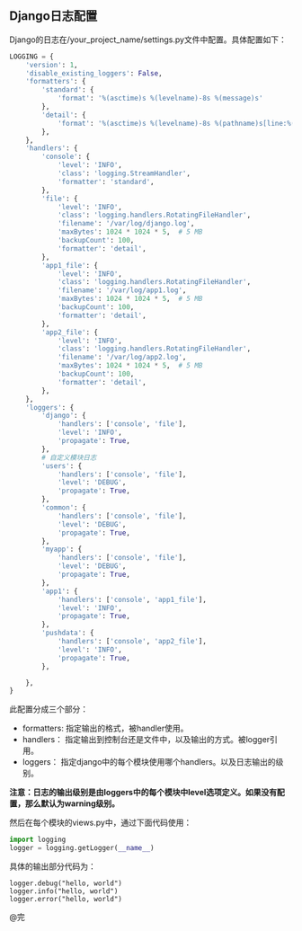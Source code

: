 ﻿## Django日志配置
Django的日志在/your_project_name/settings.py文件中配置。具体配置如下：
```python
LOGGING = {
    'version': 1,
    'disable_existing_loggers': False,
    'formatters': {
        'standard': {
            'format': '%(asctime)s %(levelname)-8s %(message)s'
        },
        'detail': {
            'format': '%(asctime)s %(levelname)-8s %(pathname)s[line:%(lineno)d] %(message)s'
        },
    },
    'handlers': {
        'console': {
            'level': 'INFO',
            'class': 'logging.StreamHandler',
            'formatter': 'standard',
        },
        'file': {
            'level': 'INFO',
            'class': 'logging.handlers.RotatingFileHandler',
            'filename': '/var/log/django.log',
            'maxBytes': 1024 * 1024 * 5,  # 5 MB
            'backupCount': 100,
            'formatter': 'detail',
        },
        'app1_file': {
            'level': 'INFO',
            'class': 'logging.handlers.RotatingFileHandler',
            'filename': '/var/log/app1.log',
            'maxBytes': 1024 * 1024 * 5,  # 5 MB
            'backupCount': 100,
            'formatter': 'detail',
        },
        'app2_file': {
            'level': 'INFO',
            'class': 'logging.handlers.RotatingFileHandler',
            'filename': '/var/log/app2.log',
            'maxBytes': 1024 * 1024 * 5,  # 5 MB
            'backupCount': 100,
            'formatter': 'detail',
        },
    },
    'loggers': {
        'django': {
            'handlers': ['console', 'file'],
            'level': 'INFO',
            'propagate': True,
        },
        # 自定义模块日志
        'users': {
            'handlers': ['console', 'file'],
            'level': 'DEBUG',
            'propagate': True,
        },
        'common': {
            'handlers': ['console', 'file'],
            'level': 'DEBUG',
            'propagate': True,
        },
        'myapp': {
            'handlers': ['console', 'file'],
            'level': 'DEBUG',
            'propagate': True,
        },
        'app1': {
            'handlers': ['console', 'app1_file'],
            'level': 'INFO',
            'propagate': True,
        },
        'pushdata': {
            'handlers': ['console', 'app2_file'],
            'level': 'INFO',
            'propagate': True,
        },

    },
}
```

此配置分成三个部分：

 - formatters: 指定输出的格式，被handler使用。
 - handlers： 指定输出到控制台还是文件中，以及输出的方式。被logger引用。
 - loggers： 指定django中的每个模块使用哪个handlers。以及日志输出的级别。

**注意：日志的输出级别是由loggers中的每个模块中level选项定义。如果没有配置，那么默认为warning级别。**


然后在每个模块的views.py中，通过下面代码使用：
```python
import logging
logger = logging.getLogger(__name__)
```
具体的输出部分代码为：

	logger.debug("hello, world")
	logger.info("hello, world")
	logger.error("hello, world")


@完
